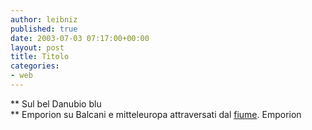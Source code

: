 ```yaml
---
author: leibniz
published: true
date: 2003-07-03 07:17:00+00:00
layout: post
title: Titolo
categories:
- web
---
```


 **   Sul bel Danubio blu   
** Emporion su Balcani e mitteleuropa attraversati dal  [ fiume](http://www.emporion-online.it/29-2003/monografico/gisotti.htm). 
Emporion 
